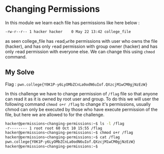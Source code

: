 # Changing Permissions

In this module we learn each file has permissions like here below : 
```bash
-rw-r--r-- 1 hacker hacker    0 May 22 13:42 college_file
```
as seen college_file has `r`ead,`w`rite permissions with user who owns the file (hacker), and has only `r`ead permission with group owner (hacker) and has only `r`ead permission with everyone else.
We can change this using `chmod` command.

## My Solve

Flag : `pwn.college{Y0K1P-y6LyOMbZCnLa0odN6uIof.QXzcjM1wCM0gjNzEzW}`

In this challenge we have to change permission of `/flag` file so that anyone can read it as it is owned by root user and group. To do this we will user the following command `chmod o+r /flag` to change it's permissions, usually chmod can only be executed by those who have execute permission of the file, but here we are allowed to for the challenge.

```bash
hacker@permissions~changing-permissions:~$ ls -l /flag 
-r-------- 1 root root 60 Oct 10 15:55 /flag
hacker@permissions~changing-permissions:~$ chmod o+r /flag 
hacker@permissions~changing-permissions:~$ cat /flag 
pwn.college{Y0K1P-y6LyOMbZCnLa0odN6uIof.QXzcjM1wCM0gjNzEzW}
hacker@permissions~changing-permissions:~$ 
```
